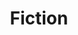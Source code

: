---
title: Fiction
permalink: /issue1/fiction/
layout: category
taxonomy: fiction
entries_layout: list
classes: wide

---